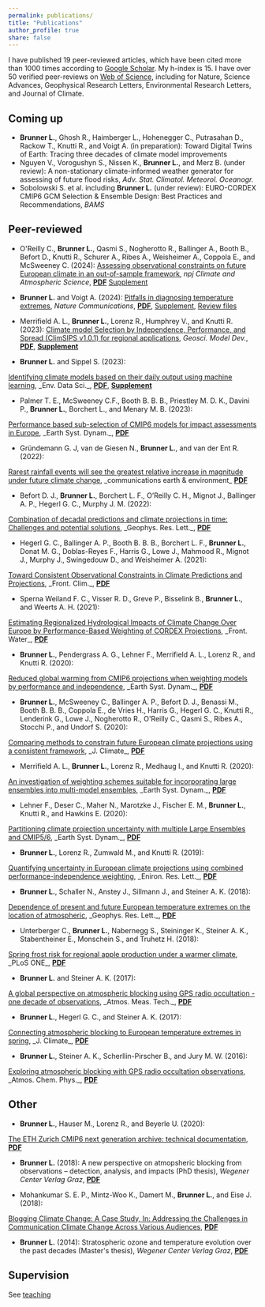 ```yaml
---
permalink: publications/
title: "Publications"
author_profile: true
share: false
---
```


I have published 19 peer-reviewed articles, which have been cited more than 1000 times according to <a href="https://scholar.google.ch/citations?hl=en&user=dHMZRfwAAAAJ" target="_blank">Google Scholar</a>. My h-index is 15. I have over 50 verified peer-reviews on <a href="https://www.webofscience.com/wos/author/record/AAP-7583-2020" target="_blank">Web of Science</a>, including for Nature, Science Advances, Geophysical Research Letters, Environmental Research Letters, and Journal of Climate.

<object data="h-index.txt"></object>

Coming up
---------

- **Brunner L.**, Ghosh R., Haimberger L., Hohenegger C., Putrasahan D., Rackow T., Knutti R., and Voigt A. (in preparation):  Toward Digital Twins of Earth: Tracing three decades of climate model improvements
- Nguyen V., Vorogushyn S., Nissen K., **Brunner L.**, and Merz B. (under review): A non-stationary climate-informed weather generator for assessing of future flood risks, _Adv. Stat. Climatol. Meteorol. Oceanogr._
- Sobolowski S. et al. including **Brunner L.** (under review): EURO-CORDEX CMIP6 GCM Selection & Ensemble Design: Best Practices and Recommendations, _BAMS_

Peer-reviewed
-------------


<!-- template
- (20):
<a href="" target="_blank">
</a>,
__,
<a href="/publications/" target="_blank"><b>PDF</b></a>
-->

- O'Reilly C., **Brunner L.**, Qasmi S., Nogherotto R., Ballinger A., Booth B., Befort D., Knutti R., Schurer A., Ribes A., Weisheimer A., Coppola E., and McSweeney C. (2024):
<a href="https://doi.org/10.1038/s41612-024-00648-8" target="_blank">Assessing observational constraints on future European climate in an out-of-sample framework</a>, _npj Climate and Atmospheric Science_,
<a href="/publications/OReilly2024.pdf" target="_blank"><b>PDF</b></a>
<a href="/publications/supplement/OReilly2024_supplement.pdf" target="_blank">Supplement</a>

- **Brunner L.** and Voigt A. (2024):
<a href="https://doi.org/10.1038/s41467-024-46349-x" target="_blank">Pitfalls in diagnosing temperature extremes</a>,
_Nature Communications_,
<a href="/publications/Brunner2024.pdf" target="_blank"><b>PDF</b></a>,
<a href="/publications/supplement/Brunner2024_supplement.pdf" target="_blank">Supplement</a>,
<a href="/publications/supplement/Brunner2024_peer-review.pdf" target="_blank">Review files</a>

- Merrifield A. L., <b>Brunner L.</b>, Lorenz R., Humphrey V., and Knutti R. (2023): <a href="https://doi.org/10.5194/gmd-16-4715-2023" target="_blank"> Climate model Selection by Independence, Performance, and Spread (ClimSIPS v1.0.1) for regional applications</a>,
_Geosci. Model Dev._, <a href="/publications/Merrifield2023.pdf" target="_blank"><b>PDF</b></a>,
<a href="/publications/supplement/Merrifield2023_supplement.pdf" target="_blank"><b>Supplement</b></a>

- **Brunner L.** and Sippel S. (2023):
<a href="https://doi.org/10.1017/eds.2023.23" target="_blank">
Identifying climate models based on their daily output using
machine learning</a>,
_Env. Data Sci._,
<a href="/publications/Brunner2023.pdf" target="_blank"><b>PDF</b></a>,
<a href="/publications/supplement/Brunner2023_supplement.pdf" target="_blank"><b>Supplement</b></a>


- Palmer T. E., McSweeney C.F., Booth B. B. B., Priestley M. D. K., Davini P., **Brunner L.**, Borchert L., and Menary M. B. (2023):
<a href="https://doi.org/10.5194/esd-14-457-2023" target="_blank">
Performance based sub-selection of CMIP6 models for impact assessments in Europe</a>,
_Earth Syst. Dynam._,
<a href="/publications/Palmer2022.pdf" target="_blank"><b>PDF</b></a>

- Gründemann G. J, van de Giesen N., **Brunner L.**, and van der Ent R. (2022):
<a href="https://doi.org/10.1038/s43247-022-00558-8" target="_blank">
Rarest rainfall events will see the greatest relative increase in magnitude under future climate change</a>,
_communications earth & environment_
<a href="/publications/Gruendemann2022.pdf" target="_blank"><b>PDF</b></a>

- Befort D. J., **Brunner L.**, Borchert L. F., O’Reilly C. H., Mignot J., Ballinger A. P., Hegerl G. C., Murphy J. M. (2022):
<a href="https://doi.org/10.1029/2022GL098568" target="_blank">
Combination of decadal predictions and climate projections in time: Challenges and potential solutions</a>,
_Geophys. Res. Lett._,
<a href="/publications/Befort2022.pdf" target="_blank"><b>PDF</b></a>

- Hegerl G. C., Ballinger A. P., Booth B. B. B., Borchert L. F., **Brunner L.**, Donat M. G., Doblas-Reyes F., Harris G., Lowe J., Mahmood R., Mignot J., Murphy J., Swingedouw D., and Weisheimer A. (2021):
<a href="https://doi.org/10.3389/fclim.2021.678109" target="_blank">
Toward Consistent Observational Constraints in Climate Predictions and Projections</a>,
_Front. Clim._,
<a href="/publications/Hegerl2021.pdf" target="_blank"><b>PDF</b></a>

- Sperna Weiland F. C., Visser R. D., Greve P., Bisselink B., **Brunner L.**, and Weerts A. H. (2021):
<a href="https://doi.org/10.3389/frwa.2021.713537" target="_blank">
Estimating Regionalized Hydrological Impacts of Climate Change Over Europe by Performance-Based Weighting of CORDEX Projections</a>,
_Front. Water_,
<a href="/publications/Weiland2021.pdf" target="_blank"><b>PDF</b></a>

- **Brunner L.**, Pendergrass A. G., Lehner F., Merrifield A. L., Lorenz R., and Knutti R. (2020):
<a href="https://doi.org/10.5194/esd-11-995-2020" target="_blank">
Reduced global warming from CMIP6 projections when weighting models by performance and independence</a>,
_Earth Syst. Dynam._,
<a href="/publications/Brunner2020b.pdf" target="_blank"><b>PDF</b></a>

- **Brunner L.**, McSweeney C., Ballinger A. P., Befort D. J., Benassi M., Booth B. B. B., Coppola E., de Vries H., Harris G., Hegerl G. C., Knutti R., Lenderink G., Lowe J., Nogherotto R., O'Reilly C., Qasmi S., Ribes A., Stocchi P., and Undorf S. (2020):
<a href="https://doi.org/10.1175/JCLI-D-19-0953.1" target="_blank">
Comparing methods to constrain future European climate projections using a consistent framework</a>,
_J. Climate_,
<a href="/publications/Brunner2020c.pdf" target="_blank"><b>PDF</b></a>

- Merrifield A. L., **Brunner L.**, Lorenz R., Medhaug I., and Knutti R. (2020):
<a href="https://doi.org/10.5194/esd-11-807-2020" target="_blank">
An investigation of weighting schemes suitable for incorporating large ensembles into multi-model ensembles</a>,
_Earth Syst. Dynam._,
<a href="/publications/Merrifield2020.pdf" target="_blank"><b>PDF</b></a>

- Lehner F., Deser C., Maher N., Marotzke J., Fischer E. M., **Brunner L.**, Knutti R., and Hawkins E. (2020):
<a href="https://doi.org/10.5194/esd-11-491-2020" target="_blank">
Partitioning climate projection uncertainty with multiple Large Ensembles and CMIP5/6</a>,
_Earth Syst. Dynam._,
<a href="/publications/Lehner2020.pdf" target="_blank"><b>PDF</b></a>

- **Brunner L.**, Lorenz R., Zumwald M., and Knutti R. (2019):
<a href="https://doi.org/10.1088/1748-9326/ab492f" target="_blank">
Quantifying uncertainty in European climate projections using combined performance-independence weighting</a>,
_Eniron. Res. Lett._,
<a href="/publications/Brunner2019.pdf" target="_blank"><b>PDF</b></a>

- **Brunner L.**, Schaller N., Anstey J., Sillmann J., and Steiner A. K. (2018):
<a href="https://doi.org/10.1029/2018GL077837" target="_blank">
Dependence of present and future European temperature extremes on the location of atmospheric</a>,
_Geophys. Res. Lett._,
<a href="/publications/Brunner2018.pdf" target="_blank"><b>PDF</b></a>

- Unterberger C., **Brunner L.**, Nabernegg S., Steininger K., Steiner A. K., Stabentheiner E., Monschein S., and Truhetz H. (2018):
<a href="https://doi.org/10.1371/journal.pone.0200201" target="_blank">
Spring frost risk for regional apple production under a warmer climate</a>,
_PLoS ONE_,
<a href="/publications/Unterberger2018.pdf" target="_blank"><b>PDF</b></a>

- **Brunner L.** and Steiner A. K. (2017):
<a href="https://doi.org/10.5194/amt-10-4727-2017" target="_blank">
A global perspective on atmospheric blocking using GPS radio occultation - one decade of observations</a>,
_Atmos. Meas. Tech._,
<a href="/publications/Brunner2017a.pdf" target="_blank"><b>PDF</b></a>

- **Brunner L.**, Hegerl G. C., and Steiner A. K. (2017):
<a href="https://doi.org/10.1175/JCLI-D-16-0518.1" target="_blank">
 Connecting atmospheric blocking to European temperature extremes in spring</a>,
 _J. Climate_,
<a href="/publications/Brunner2017.pdf" target="_blank"><b>PDF</b></a>

- **Brunner L.**, Steiner A. K., Scherllin-Pirscher B., and Jury M. W. (2016):
<a href="https://doi.org/10.5194/acp-16-4593-2016" target="_blank">
Exploring atmospheric blocking with GPS radio occultation observations</a>,
_Atmos. Chem. Phys._,
<a href="/publications/Brunner2016.pdf" target="_blank"><b>PDF</b></a>

Other
-----
<!-- / Andere -->


- **Brunner L.**, Hauser M., Lorenz R., and Beyerle U. (2020):
<a href="http://doi.org/10.5281/zenodo.3734128" target="_blank">
The ETH Zurich CMIP6 next generation archive: technical documentation</a>,
<a href="/publications/Brunner2020.pdf" target="_blank"><b>PDF</b></a>

- **Brunner L.** (2018):
A new perspective on atmopsheric blocking from observations &ndash; detection, analysis, and impacts (PhD thesis),
_Wegener Center Verlag Graz_,
<a href="/thesis/Brunner2018_PhD.pdf" target="_blank"><b>PDF</b></a>

- Mohankumar S. E. P., Mintz-Woo K., Damert M., **Brunner L.**, and Eise J. (2018):
<a href="https://doi.org/10.1007/978-3-319-98294-6" target="_blank">
Blogging Climate Change: A Case Study, In: Addressing the Challenges in Communication Climate Change Across Various Audiences</a>,
<a href="/publications/Mohankumar2018.pdf" target="_blank"><b>PDF</b></a>

- **Brunner L.** (2014):
Stratospheric ozone and temperature evolution over the past decades (Master's thesis),
_Wegener Center Verlag Graz_,
<a href="/thesis/Brunner2014.pdf" target="_blank"><b>PDF</b></a>


Supervision
-----------

See [teaching](/teaching)

